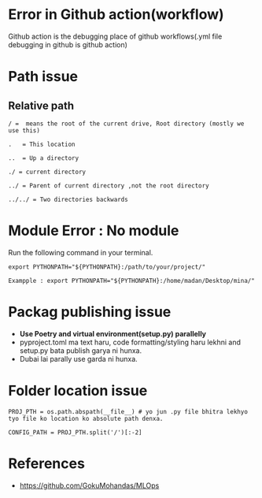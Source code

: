 # Error in Github action(workflow)
Github action is the debugging place of  github workflows(.yml file debugging in github is github action)

# Path issue
## Relative path

```
/ =  means the root of the current drive, Root directory (mostly we use this)

.   = This location

..  = Up a directory

./ = current directory

../ = Parent of current directory ,not the root directory

../../ = Two directories backwards

```

# Module Error : No module

Run the following command in your terminal.
```
export PYTHONPATH="${PYTHONPATH}:/path/to/your/project/"

Exampple : export PYTHONPATH="${PYTHONPATH}:/home/madan/Desktop/mina/"
```

# Packag publishing issue  

* **Use Poetry and virtual environment(setup.py) parallelly**
* pyproject.toml ma text haru, code formatting/styling haru lekhni and setup.py bata publish garya ni hunxa.
* Dubai lai parally use garda ni hunxa.

# Folder location issue

```
PROJ_PTH = os.path.abspath(__file__) # yo jun .py file bhitra lekhyo tyo file ko location ko absolute path denxa.

CONFIG_PATH = PROJ_PTH.split('/')[:-2]

```

# References

* https://github.com/GokuMohandas/MLOps
